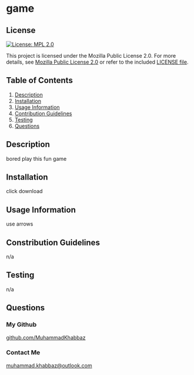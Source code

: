# game
## License

[![License: MPL 2.0](https://img.shields.io/badge/License-MPL_2.0-brightgreen.svg)](https://opensource.org/licenses/MPL-2.0)

This project is licensed under the Mozilla Public License 2.0. For more details, see [Mozilla Public License 2.0](https://opensource.org/license/mpl-2-0/) or refer to the included [LICENSE file](./LICENSE).

  

## Table of Contents
1. [Description](#description) 
2. [Installation](#installation)
3. [Usage Information](#usage-information)
4. [Contribution Guidelines](#contribution-guidelines)
5. [Testing](#testing)
6. [Questions](#questions)
## Description
bored play this fun game
## Installation
click download
## Usage Information
use arrows
## Constribution Guidelines
n/a
## Testing
n/a
## Questions
### My Github
[github.com/MuhammadKhabbaz](https://github.com/MuhammadKhabbaz)
### Contact Me
muhammad.khabbaz@outlook.com